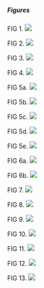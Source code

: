##### Figures
FIG 1.
![](images/fig1.png)

FIG 2.
![](images/fig2.png)

FIG 3.
![](images/fig3.png)

FIG 4.
![](images/fig4.png)

FIG 5a.
![](images/fig5a.png)

FIG 5b.
![](images/fig5b.png)

FIG 5c.
![](images/fig5c.png)

FIG 5d.
![](images/fig5d.png)

FIG 5e.
![](images/fig5e.png)

FIG 6a.
![](images/fig6a.png)

FIG 6b.
![](images/fig6b.png)

FIG 7.
![](images/fig7.png)

FIG 8.
![](images/fig8.png)

FIG 9.
![](images/fig9.png)

FIG 10.
![](images/fig10.png)

FIG 11.
![](images/fig11.png)

FIG 12.
![](images/fig12.png)

FIG 13.
![](images/fig13.png)
